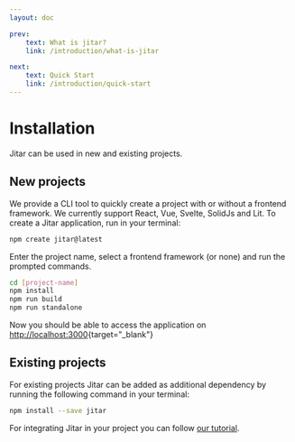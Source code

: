 ```yaml
---
layout: doc

prev:
    text: What is jitar?
    link: /introduction/what-is-jitar

next:
    text: Quick Start
    link: /introduction/quick-start
---
```


# Installation
Jitar can be used in new and existing projects.

## New projects
We provide a CLI tool to quickly create a project with or without a frontend framework. We currently support React, Vue, Svelte, SolidJs and Lit. To create a Jitar application, run in your terminal:

```bash
npm create jitar@latest
```

Enter the project name, select a frontend framework (or none) and run the prompted commands.

```bash
cd [project-name]
npm install
npm run build
npm run standalone
```

Now you should be able to access the application on [http://localhost:3000](http://localhost:3000){target="_blank"}

## Existing projects
For existing projects Jitar can be added as additional dependency by running the following command in your terminal:

```bash
npm install --save jitar
```

For integrating Jitar in your project you can follow [our tutorial](../tutorials/add-jitar-to-an-existing-project).

